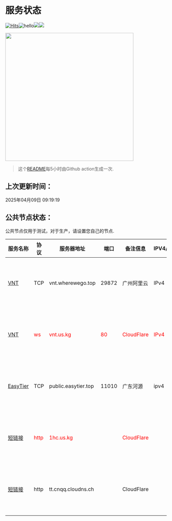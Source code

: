 # 服务状态
[![Hits](https://hits.seeyoufarm.com/api/count/incr/badge.svg?url=https%3A%2F%2Fgithub.com%2Flmq8267%2Fserver-status&count_bg=%2395C10D&title_bg=%23555555&icon=github.svg&icon_color=%238DC409&title=%E8%AE%BF%E9%97%AE%E6%95%B0&edge_flat=false)](https://hits.seeyoufarm.com)![hello](https://views.whatilearened.today/views/github/lmq8267/server-status.svg)![](https://pgy.us.kg/?id=svg)![](http://s4.serv00.com:8828/?id=svg)<p><img src=http://ip.cnqq.cloudns.ch/ width=400 onerror="this.style.display='none';"></p>

> 这个[README](https://github.com/lmq8267/server-status)每5小时由Github action生成一次.
## 上次更新时间：
2025年04月09日 09:19:19
## 公共节点状态： 
公共节点仅用于测试，对于生产，请设置您自己的节点.

|服务名称|协议|服务器地址|端口|备注信息|IPV4/IPV6|**状态**|历史状态|
|--|--|--|--|--|--|--|--|
|[VNT](https://github.com/vnt-dev/vnt)|TCP|vnt.wherewego.top|29872|广州阿里云|IPv4|正常✅|[🟩🟩🟩🟩🟩🟩🟩🟩🟩🟩](history/TCP-vnt.wherewego.top-29872.txt) 100%|
|[VNT](https://github.com/vnt-dev/vnt)|<span style=color:red>ws</span>|<span style=color:red>vnt.us.kg</span>|<span style=color:red>80</span>|<span style=color:red>CloudFlare</span>|<span style=color:red>IPv4</span>|<span style=color:red>离线</span>❌|[🟥🟥🟥🟥🟥🟥🟥🟥🟥🟥](history/ws-vnt.us.kg-80.txt) <span style=color:red>0%</span>|
|[EasyTier](https://github.com/EasyTier/EasyTier)|TCP|public.easytier.top|11010|广东河源|ipv4|正常✅|[🟥🟩🟩🟩🟩🟩🟩🟩🟩🟩](history/TCP-public.easytier.top-11010.txt) 90%|
|[短链接](http://1hc.us.kg)|<span style=color:red>http</span>|<span style=color:red>1hc.us.kg</span>|<span style=color:red></span>|<span style=color:red>CloudFlare</span>|<span style=color:red></span>|<span style=color:red>离线</span>❌|[🟥🟥🟥🟥🟥🟥🟥🟥🟥🟥](history/http-1hc.us.kg-.txt) <span style=color:red>0%</span>|
|[短链接](http://tt.cnqq.cloudns.ch)|http|tt.cnqq.cloudns.ch||CloudFlare||正常✅|[🟩🟩🟩🟩🟩🟩🟩🟩🟩🟩](history/http-tt.cnqq.cloudns.ch-.txt) 100%|
